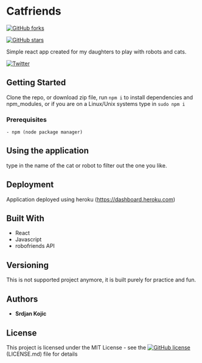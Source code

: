 # Catfriends 
[![GitHub forks](https://img.shields.io/github/forks/skojic/robofriends.svg)](https://github.com/skojic/robofriends/network)

[![GitHub stars](https://img.shields.io/github/stars/skojic/robofriends.svg)](https://github.com/skojic/robofriends/stargazers)
 

Simple react app created for my daughters to play with robots and cats.


[![Twitter](https://img.shields.io/twitter/url/https/github.com/skojic/robofriends.svg?style=social)](https://twitter.com/intent/tweet?text=Wow:&url=https%3A%2F%2Fgithub.com%2Fskojic%2Frobofriends)

## Getting Started

Clone the repo, or download zip file, run ```npm i``` to install dependencies and npm_modules, or if you are on a Linux/Unix systems type in ```sudo npm i```

### Prerequisites


```
- npm (node package manager)
```


## Using the application

type in the name of the cat or robot to filter out the one you like.


## Deployment

Application deployed using heroku (https://dashboard.heroku.com)

## Built With

* React
* Javascript
* robofriends API

## Versioning

This is not supported project anymore, it is built purely for practice and fun.

## Authors

* **Srdjan Kojic**

## License

This project is licensed under the MIT License - see the 
[![GitHub license](https://img.shields.io/github/license/skojic/robofriends.svg)](https://github.com/skojic/robofriends)
(LICENSE.md) file for details


